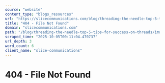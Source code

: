 ```yaml
---
source: "website"
content_type: "blogs_resources"
url: "https://slicecommunications.com/blog/threading-the-needle-top-5-tips-for-success-on-threads/image8-2"
title: "404 - File Not Found"
domain: "slicecommunications.com"
path: "/blog/threading-the-needle-top-5-tips-for-success-on-threads/image8-2"
scraped_time: "2025-10-05T00:11:04.470737"
url_depth: 3
word_count: 6
client_name: "slice-communications"
---
```


# 404 - File Not Found